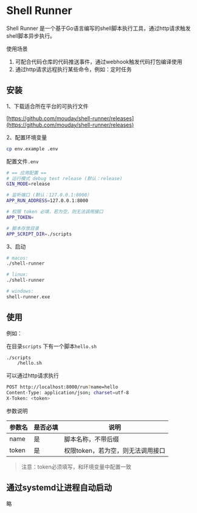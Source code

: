# Shell Runner 

Shell Runner 是一个基于Go语言编写的shell脚本执行工具，通过http请求触发shell脚本异步执行。

使用场景

1. 可配合代码仓库的代码推送事件，通过webhook触发代码打包编译使用
2. 通过http请求远程执行某些命令，例如：定时任务

## 安装

1、下载适合所在平台的可执行文件

[https://github.com/mouday/shell-runner/releases](https://github.com/mouday/shell-runner/releases)


2、配置环境变量

```bash
cp env.example .env
```

配置文件`.env`

```bash
# == 应用配置 ==
# 运行模式 debug test release (默认：release)
GIN_MODE=release

# 监听端口 (默认：127.0.0.1:8000）
APP_RUN_ADDRESS=127.0.0.1:8000

# 权限 token 必填，若为空，则无法调用接口
APP_TOKEN=

# 脚本存放目录
APP_SCRIPT_DIR=./scripts
```

3、启动

```bash
# macos: 
./shell-runner

# linux: 
./shell-runner

# windows: 
shell-runner.exe
```

## 使用


例如：

在目录`scripts` 下有一个脚本`hello.sh`

```bash
./scripts
    /hello.sh
```

可以通过http请求执行

```bash
POST http://localhost:8000/run?name=hello
Content-Type: application/json; charset=utf-8
X-Token: <token>

```

参数说明

| 参数名 | 是否必填 | 说明 |
| --- | --- | --- |
| name | 是 | 脚本名称，不带后缀 |
| token | 是 | 权限token，若为空，则无法调用接口 |

> 注意：token必须填写，和环境变量中配置一致


## 通过systemd让进程自动启动

略

